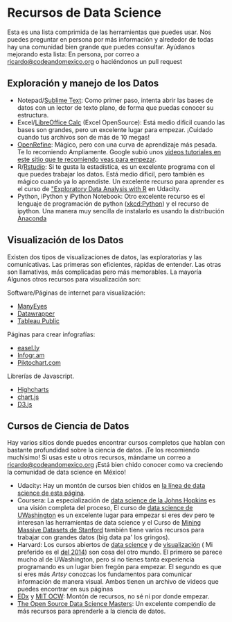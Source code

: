 Recursos de Data Science
============

Esta es una lista comprimida de las herramientas que puedes usar. Nos puedes preguntar en persona por más información y alrededor de todas hay una comunidad bien grande que puedes consultar. Ayúdanos mejorando esta lista: En persona, por correo a [ricardo@codeandomexico.org](ricardo@codeandomexico.org) o haciéndonos un pull request


Exploración y manejo de los Datos
------------
* Notepad/[Sublime Text](http://www.sublimetext.com/): Como primer paso, intenta abrir las bases de datos con un lector de texto plano, de forma que puedas conocer su estructura.
* Excel/[LibreOffice Calc](https://es.libreoffice.org/) (Excel OpenSource): Está medio dificil cuando las bases son grandes, pero un excelente lugar para empezar. ¡Cuidado cuando tus archivos son de más de 10 megas! 
* [OpenRefine](http://openrefine.org/): Mágico, pero con una curva de aprendizaje más pesada. Te lo recomiendo Ampliamente. Google subió unos [videos tutoriales en este sitio que te recomiendo veas para empezar](https://www.youtube.com/watch?v=B70J_H_zAWM).
* R/[Rstudio](http://www.rstudio.com/): Si te gusta la estadística, es un excelente programa con el que puedes trabajar los datos. Está medio dificil, pero también es mágico cuando ya lo aprendiste. Un excelente recurso para aprender es el curso de ["Exploratory Data Analysis with R](https://www.udacity.com/course/ud651) en Udacity.
* Python, iPython y iPython Notebook: Otro excelente recurso es el lenguaje de programación de python ([xkcd:Python](http://xkcd.com/353/)) y el recurso de ipython. Una manera muy sencilla de instalarlo es usando la distribución [Anaconda](http://continuum.io/downloads) 

Visualización de los Datos
-------------

Existen dos tipos de visualizaciones de datos, las exploratorias y las comunicativas. Las primeras son eficientes, rápidas de entender. Las otras son llamativas, más complicadas pero más memorables. La mayoría  Algunos otros recursos para visualización son:

Software/Páginas de internet para visualización:
* [ManyEyes](http://www-958.ibm.com/software/analytics/manyeyes/)
* [Datawrapper](https://datawrapper.de/)
* [Tableau Public](http://www.tableausoftware.com/public/) 

Páginas para crear infografías: 
* [easel.ly](http://www.easel.ly/)
* [Infogr.am](http://infogr.am/)
* [Piktochart.com](http://piktochart.com/)

Librerías de Javascript.
* [Highcharts](http://www.highcharts.com/)
* [chart.js](http://www.chartjs.org/)
* [D3.js](http://d3js.org/) 

Cursos de Ciencia de Datos
-------------

Hay varios sitios donde puedes encontrar cursos completos que hablan con bastante profundidad sobre la ciencia de datos. ¡Te los recomiendo muchísimo! Si usas este u otros recursos, mándame un correo a ricardo@codeandomexico.org ¡Está bien chido conocer como va creciendo la comunidad de data science en México!

* Udacity: Hay un montón de cursos bien chidos en [la línea de data science de esta página](https://www.udacity.com/courses#!/data-science).
* Coursera: La especialización de [data science de la Johns Hopkins](https://www.coursera.org/specialization/jhudatascience/1/courses) es una visión completa del proceso, El curso de [data science de UWashington](https://class.coursera.org/datasci-002) es un excelente lugar para empezar si eres dev pero te interesan las herramientas de data science y el Curso de [Mining Massive Datasets de Stanford](https://class.coursera.org/mmds-001) también tiene varios recursos para trabajar con grandes datos (big data pa' los gringos).
* Harvard: Los cursos abiertos de [data science](http://cs109.github.io/2014/) y de [visualización](http://www.cs171.org/2015/index.html) ( Mi preferido es el [del 2014](http://www.cs171.org/2014/#!index.md)) son cosa del otro mundo. El primero se parece mucho al de UWashington, pero si no tienes tanta experiencia programando es un lugar bien fregón para empezar. El segundo es que si eres más *Artsy*  conozcas los fundamentos para comunicar información de manera visual. Ambos tienen un archivo de videos que puedes encontrar en sus páginas
* [EDx](https://www.edx.org) y [MIT OCW](http://ocw.mit.edu/index.htm): Montón de recursos, no sé ni por donde empezar.
* [The Open Source Data Science Masters](http://datasciencemasters.org/):  Un excelente compendio de más recursos para aprenderle a la ciencia de datos. 